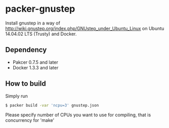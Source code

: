 packer-gnustep
==============

Install gnustep in a way of
http://wiki.gnustep.org/index.php/GNUstep_under_Ubuntu_Linux
on Ubuntu 14.04.02 LTS (Trusty) and Docker.

Dependency
------------

* Pakcer 0.7.5 and later
* Docker 1.3.3 and later

How to build
--------------------

Simply run

```bash
$ packer build -var 'ncpu=3' gnustep.json
```

Please specify number of CPUs you want to use for compiling, that is concurrency for 'make'
